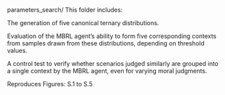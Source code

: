 parameters_search/
This folder includes:

The generation of five canonical ternary distributions.

Evaluation of the MBRL agent’s ability to form five corresponding contexts from samples drawn from these distributions, depending on threshold values.

A control test to verify whether scenarios judged similarly are grouped into a single context by the MBRL agent, even for varying moral judgments.

Reproduces Figures: S.1 to S.5
